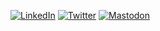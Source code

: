 [![LinkedIn](https://img.shields.io/badge/LinkedIn-%230077B5.svg?logo=linkedin&logoColor=white)](https://linkedin.com/in/devyanshu-jadon) [![Twitter](https://img.shields.io/badge/Twitter-%231DA1F2.svg?logo=Twitter&logoColor=white)](https://twitter.com/DevyanshuJadon) [![Mastodon](https://img.shields.io/badge/-MASTODON-%232B90D9?style=for-the-badge&logo=mastodon&logoColor=white)](https://mastodon.social/@devyanshujadon) 





